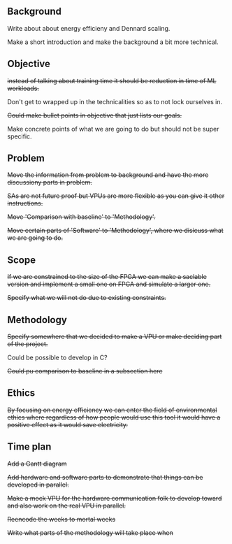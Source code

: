## Background
Write about about energy efficieny and Dennard scaling.

Make a short introduction and make the background a bit more technical.

## Objective
~~instead of talking about training time it should be reduction in time of ML workloads.~~

Don't get to wrapped up in the technicalities so as to not lock ourselves in.

~~Could make bullet points in objective that just lists our goals.~~

Make concrete points of what we are going to do but should not be super specific.

## Problem
~~Move the information from problem to background and have the more discussiony parts in problem.~~

~~SAs are not future proof but VPUs are more flexible as you can give it other instructions.~~

~~Move 'Comparison with baseline' to 'Methodology'.~~

~~Move certain parts of 'Software' to 'Methodology', where we disicuss what we are going to do.~~

## Scope
~~If we are constrained to the size of the FPGA we can make a saclable version and implement a small one on FPGA and simulate a larger one.~~

~~Specify what we will not do due to existing constraints.~~

## Methodology

~~Specify somewhere that we decided to make a VPU or make deciding part of the project.~~

Could be possible to develop in C?

~~Could pu comparison to baseline in a subsection here~~

## Ethics

~~By focusing on energy efficiency we can enter the field of environmental ethics where regardless of how people would use this tool it would have a positive effect as it would save electricity.~~

## Time plan
~~Add a Gantt diagram~~

~~Add hardware and software parts to demonstrate that things can be developed in parallel.~~

~~Make a mock VPU for the hardware communication folk to develop toward and also work on the real VPU in parallel.~~

~~Reencode the weeks to mortal weeks~~

~~Write what parts of the methodology will take place when~~

